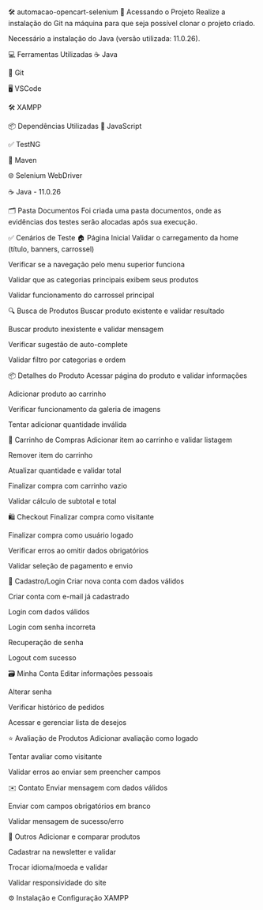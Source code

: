 🛠️ automacao-opencart-selenium
📂 Acessando o Projeto
Realize a instalação do Git na máquina para que seja possível clonar o projeto criado.

Necessário a instalação do Java (versão utilizada: 11.0.26).

💻 Ferramentas Utilizadas
☕ Java

🐙 Git

🖥️ VSCode

🛠️ XAMPP

📦 Dependências Utilizadas
📜 JavaScript

✅ TestNG

🚀 Maven

🌐 Selenium WebDriver

☕ Java - 11.0.26

🗂️ Pasta Documentos
Foi criada uma pasta documentos, onde as evidências dos testes serão alocadas após sua execução.

✅ Cenários de Teste
🏠 Página Inicial
Validar o carregamento da home (título, banners, carrossel)

Verificar se a navegação pelo menu superior funciona

Validar que as categorias principais exibem seus produtos

Validar funcionamento do carrossel principal

🔍 Busca de Produtos
Buscar produto existente e validar resultado

Buscar produto inexistente e validar mensagem

Verificar sugestão de auto-complete

Validar filtro por categorias e ordem

📦 Detalhes do Produto
Acessar página do produto e validar informações

Adicionar produto ao carrinho

Verificar funcionamento da galeria de imagens

Tentar adicionar quantidade inválida

🛒 Carrinho de Compras
Adicionar item ao carrinho e validar listagem

Remover item do carrinho

Atualizar quantidade e validar total

Finalizar compra com carrinho vazio

Validar cálculo de subtotal e total

🛍️ Checkout
Finalizar compra como visitante

Finalizar compra como usuário logado

Verificar erros ao omitir dados obrigatórios

Validar seleção de pagamento e envio

👤 Cadastro/Login
Criar nova conta com dados válidos

Criar conta com e-mail já cadastrado

Login com dados válidos

Login com senha incorreta

Recuperação de senha

Logout com sucesso

🗃️ Minha Conta
Editar informações pessoais

Alterar senha

Verificar histórico de pedidos

Acessar e gerenciar lista de desejos

⭐ Avaliação de Produtos
Adicionar avaliação como logado

Tentar avaliar como visitante

Validar erros ao enviar sem preencher campos

✉️ Contato
Enviar mensagem com dados válidos

Enviar com campos obrigatórios em branco

Validar mensagem de sucesso/erro

🔧 Outros
Adicionar e comparar produtos

Cadastrar na newsletter e validar

Trocar idioma/moeda e validar

Validar responsividade do site

⚙️ Instalação e Configuração XAMPP
